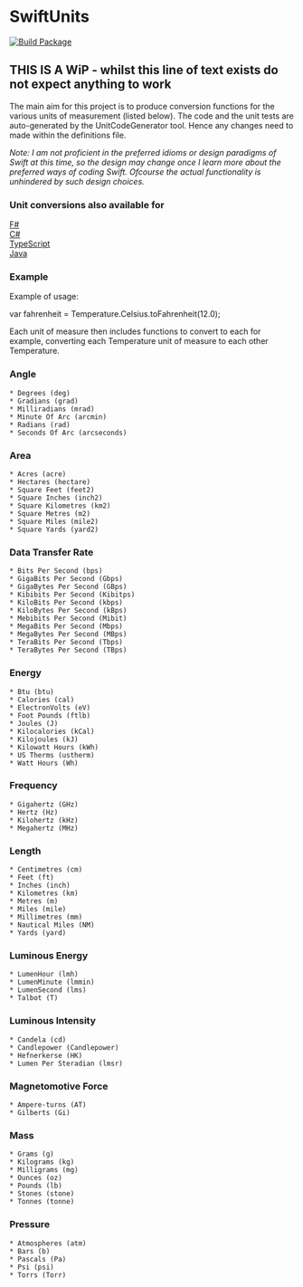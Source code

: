 # SwiftUnits

[![Build Package](https://github.com/putridparrot/SwiftUnits/actions/workflows/build-package.yaml/badge.svg)](https://github.com/putridparrot/SwiftUnits/actions/workflows/build-package.yaml)

## THIS IS A WiP - whilst this line of text exists do not expect anything to work

The main aim for this project is to produce conversion functions for the various units of measurement (listed below). The code and the unit tests
are auto-generated by the UnitCodeGenerator tool. Hence any changes need to made within the definitions file.

_Note: I am not proficient in the preferred idioms or design paradigms of Swift at this time, so the design may change once I learn more about the preferred ways of coding Swift. Ofcourse the actual functionality is unhindered by such design choices._ 

### Unit conversions also available for 

[F#](https://github.com/putridparrot/FSharp.Units)  
[C#](https://github.com/putridparrot/PutridParrot.Units)  
[TypeScript](https://github.com/putridparrot/unit-conversions)  
[Java](https://github.com/putridparrot/JavaUnits)
### Example

Example of usage:

var fahrenheit = Temperature.Celsius.toFahrenheit(12.0);

Each unit of measure then includes functions to convert to each for example, converting each Temperature unit of measure to each other Temperature.

### Angle

	* Degrees (deg)
	* Gradians (grad)
	* Milliradians (mrad)
	* Minute Of Arc (arcmin)
	* Radians (rad)
	* Seconds Of Arc (arcseconds)

### Area

	* Acres (acre)
	* Hectares (hectare)
	* Square Feet (feet2)
	* Square Inches (inch2)
	* Square Kilometres (km2)
	* Square Metres (m2)
	* Square Miles (mile2)
	* Square Yards (yard2)

### Data Transfer Rate

	* Bits Per Second (bps)
	* GigaBits Per Second (Gbps)
	* GigaBytes Per Second (GBps)
	* Kibibits Per Second (Kibitps)
	* KiloBits Per Second (kbps)
	* KiloBytes Per Second (kBps)
	* Mebibits Per Second (Mibit)
	* MegaBits Per Second (Mbps)
	* MegaBytes Per Second (MBps)
	* TeraBits Per Second (Tbps)
	* TeraBytes Per Second (TBps)

### Energy

	* Btu (btu)
	* Calories (cal)
	* ElectronVolts (eV)
	* Foot Pounds (ftlb)
	* Joules (J)
	* Kilocalories (kCal)
	* Kilojoules (kJ)
	* Kilowatt Hours (kWh)
	* US Therms (ustherm)
	* Watt Hours (Wh)

### Frequency

	* Gigahertz (GHz)
	* Hertz (Hz)
	* Kilohertz (kHz)
	* Megahertz (MHz)

### Length

	* Centimetres (cm)
	* Feet (ft)
	* Inches (inch)
	* Kilometres (km)
	* Metres (m)
	* Miles (mile)
	* Millimetres (mm)
	* Nautical Miles (NM)
	* Yards (yard)

### Luminous Energy

	* LumenHour (lmh)
	* LumenMinute (lmmin)
	* LumenSecond (lms)
	* Talbot (T)

### Luminous Intensity

	* Candela (cd)
	* Candlepower (Candlepower)
	* Hefnerkerse (HK)
	* Lumen Per Steradian (lmsr)

### Magnetomotive Force

	* Ampere-turns (AT)
	* Gilberts (Gi)

### Mass

	* Grams (g)
	* Kilograms (kg)
	* Milligrams (mg)
	* Ounces (oz)
	* Pounds (lb)
	* Stones (stone)
	* Tonnes (tonne)

### Pressure

	* Atmospheres (atm)
	* Bars (b)
	* Pascals (Pa)
	* Psi (psi)
	* Torrs (Torr)
